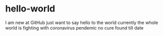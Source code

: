 # hello-world
I am new at GitHub just want to say hello to the world
currently the whole world is fighting with coronavirus pendemic no cure found till date
